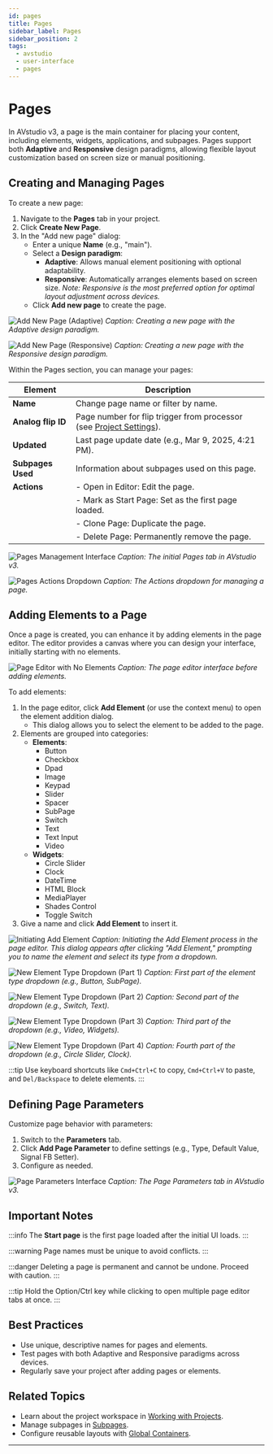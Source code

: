 ```yaml
---
id: pages
title: Pages
sidebar_label: Pages
sidebar_position: 2
tags:
  - avstudio
  - user-interface
  - pages
---
```


# Pages

In AVstudio v3, a page is the main container for placing your content, including elements, widgets, applications, and subpages. Pages support both **Adaptive** and **Responsive** design paradigms, allowing flexible layout customization based on screen size or manual positioning.

## Creating and Managing Pages

To create a new page:
1. Navigate to the **Pages** tab in your project.
2. Click **Create New Page**.
3. In the "Add new page" dialog:
   - Enter a unique **Name** (e.g., "main").
   - Select a **Design paradigm**:
     - **Adaptive**: Allows manual element positioning with optional adaptability.
     - **Responsive**: Automatically arranges elements based on screen size. *Note: Responsive is the most preferred option for optimal layout adjustment across devices.*
   - Click **Add new page** to create the page.

![Add New Page (Adaptive)](./img/avstudio-3-002-02-add-new-page-adaptive.jpg)
*Caption: Creating a new page with the Adaptive design paradigm.*

![Add New Page (Responsive)](./img/avstudio-3-002-03-add-new-page-responsive.jpg)
*Caption: Creating a new page with the Responsive design paradigm.*

Within the Pages section, you can manage your pages:

| Element         | Description                                                                 |
|-----------------|-----------------------------------------------------------------------------|
| **Name**        | Change page name or filter by name.                                        |
| **Analog flip ID** | Page number for flip trigger from processor (see [Project Settings](/documentation/3-user-interface/3-2-working-with-project/1-project-settings/)). |
| **Updated**     | Last page update date (e.g., Mar 9, 2025, 4:21 PM).                        |
| **Subpages Used**| Information about subpages used on this page.                              |
| **Actions**     | - Open in Editor: Edit the page.                                           |
|                 | - Mark as Start Page: Set as the first page loaded.                        |
|                 | - Clone Page: Duplicate the page.                                          |
|                 | - Delete Page: Permanently remove the page.                                |

![Pages Management Interface](./img/avstudio-3-002-01-pages.jpg)
*Caption: The initial Pages tab in AVstudio v3.*

![Pages Actions Dropdown](./img/avstudio-3-002-11-pages-action.jpg)
*Caption: The Actions dropdown for managing a page.*

## Adding Elements to a Page

Once a page is created, you can enhance it by adding elements in the page editor. The editor provides a canvas where you can design your interface, initially starting with no elements.

![Page Editor with No Elements](./img/avstudio-3-002-04-new-page-main-editor.jpg)
*Caption: The page editor interface before adding elements.*

To add elements:
1. In the page editor, click **Add Element** (or use the context menu) to open the element addition dialog.
   - This dialog allows you to select the element to be added to the page.
2. Elements are grouped into categories:
   - **Elements**:
     - Button
     - Checkbox
     - Dpad
     - Image
     - Keypad
     - Slider
     - Spacer
     - SubPage
     - Switch
     - Text
     - Text Input
     - Video
   - **Widgets**:
     - Circle Slider
     - Clock
     - DateTime
     - HTML Block
     - MediaPlayer
     - Shades Control
     - Toggle Switch
3. Give a name and click **Add Element** to insert it.

![Initiating Add Element](./img/avstudio-3-002-06-new-page-main-add-elements.jpg)
*Caption: Initiating the Add Element process in the page editor. This dialog appears after clicking "Add Element," prompting you to name the element and select its type from a dropdown.*

![New Element Type Dropdown (Part 1)](./img/avstudio-3-002-07-new-page-main-new-elements-menu1.jpg)
*Caption: First part of the element type dropdown (e.g., Button, SubPage).*

![New Element Type Dropdown (Part 2)](./img/avstudio-3-002-08-new-page-main-new-elements-menu2.jpg)
*Caption: Second part of the dropdown (e.g., Switch, Text).*

![New Element Type Dropdown (Part 3)](./img/avstudio-3-002-09-new-page-main-new-elements-menu3.jpg)
*Caption: Third part of the dropdown (e.g., Video, Widgets).*

![New Element Type Dropdown (Part 4)](./img/avstudio-3-002-10-new-page-main-new-elements-menu4.jpg)
*Caption: Fourth part of the dropdown (e.g., Circle Slider, Clock).*

:::tip
Use keyboard shortcuts like `Cmd+Ctrl+C` to copy, `Cmd+Ctrl+V` to paste, and `Del/Backspace` to delete elements.
:::

## Defining Page Parameters

Customize page behavior with parameters:
1. Switch to the **Parameters** tab.
2. Click **Add Page Parameter** to define settings (e.g., Type, Default Value, Signal FB Setter).
3. Configure as needed.

![Page Parameters Interface](./img/avstudio-3-002-05-new-page-main-parametrs.jpg)
*Caption: The Page Parameters tab in AVstudio v3.*

## Important Notes
:::info
The **Start page** is the first page loaded after the initial UI loads.
:::

:::warning
Page names must be unique to avoid conflicts.
:::

:::danger
Deleting a page is permanent and cannot be undone. Proceed with caution.
:::

:::tip
Hold the Option/Ctrl key while clicking to open multiple page editor tabs at once.
:::

## Best Practices
- Use unique, descriptive names for pages and elements.
- Test pages with both Adaptive and Responsive paradigms across devices.
- Regularly save your project after adding pages or elements.

## Related Topics
- Learn about the project workspace in [Working with Projects](/documentation/3-user-interface/3-2-working-with-project).
- Manage subpages in [Subpages](/documentation/3-user-interface/3-2-working-with-project/3-subpages/).
- Configure reusable layouts with [Global Containers](/documentation/3-user-interface/3-2-working-with-project/4-global-containers).

---